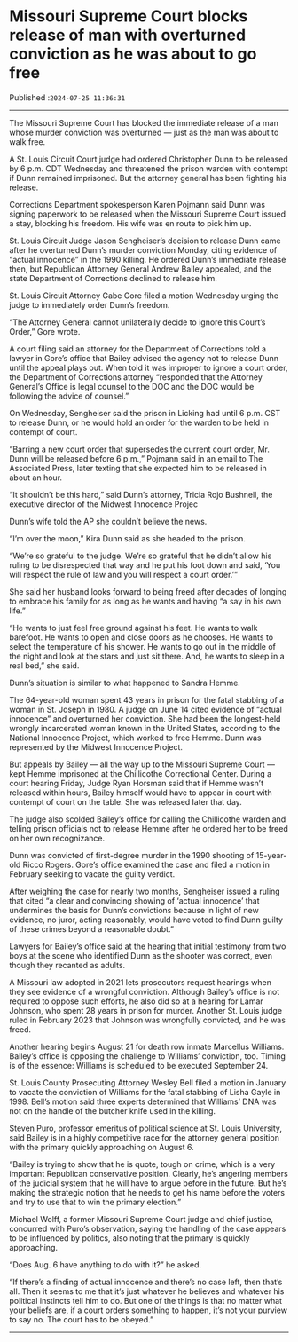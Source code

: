 # Missouri Supreme Court blocks release of man with overturned conviction as he was about to go free

Published :`2024-07-25 11:36:31`

---

The Missouri Supreme Court has blocked the immediate release of a man whose murder conviction was overturned — just as the man was about to walk free.

A St. Louis Circuit Court judge had ordered Christopher Dunn to be released by 6 p.m. CDT Wednesday and threatened the prison warden with contempt if Dunn remained imprisoned. But the attorney general has been fighting his release.

Corrections Department spokesperson Karen Pojmann said Dunn was signing paperwork to be released when the Missouri Supreme Court issued a stay, blocking his freedom. His wife was en route to pick him up.

St. Louis Circuit Judge Jason Sengheiser’s decision to release Dunn came after he overturned Dunn’s murder conviction Monday, citing evidence of “actual innocence” in the 1990 killing. He ordered Dunn’s immediate release then, but Republican Attorney General Andrew Bailey appealed, and the state Department of Corrections declined to release him.

St. Louis Circuit Attorney Gabe Gore filed a motion Wednesday urging the judge to immediately order Dunn’s freedom.

“The Attorney General cannot unilaterally decide to ignore this Court’s Order,” Gore wrote.

A court filing said an attorney for the Department of Corrections told a lawyer in Gore’s office that Bailey advised the agency not to release Dunn until the appeal plays out. When told it was improper to ignore a court order, the Department of Corrections attorney “responded that the Attorney General’s Office is legal counsel to the DOC and the DOC would be following the advice of counsel.”

On Wednesday, Sengheiser said the prison in Licking had until 6 p.m. CST to release Dunn, or he would hold an order for the warden to be held in contempt of court.

“Barring a new court order that supersedes the current court order, Mr. Dunn will be released before 6 p.m.,” Pojmann said in an email to The Associated Press, later texting that she expected him to be released in about an hour.

“It shouldn’t be this hard,” said Dunn’s attorney, Tricia Rojo Bushnell, the executive director of the Midwest Innocence Projec

Dunn’s wife told the AP she couldn’t believe the news.

“I’m over the moon,” Kira Dunn said as she headed to the prison.

“We’re so grateful to the judge. We’re so grateful that he didn’t allow his ruling to be disrespected that way and he put his foot down and said, ‘You will respect the rule of law and you will respect a court order.’”

She said her husband looks forward to being freed after decades of longing to embrace his family for as long as he wants and having “a say in his own life.”

“He wants to just feel free ground against his feet. He wants to walk barefoot. He wants to open and close doors as he chooses. He wants to select the temperature of his shower. He wants to go out in the middle of the night and look at the stars and just sit there. And, he wants to sleep in a real bed,” she said.

Dunn’s situation is similar to what happened to Sandra Hemme.

The 64-year-old woman spent 43 years in prison for the fatal stabbing of a woman in St. Joseph in 1980. A judge on June 14 cited evidence of “actual innocence” and overturned her conviction. She had been the longest-held wrongly incarcerated woman known in the United States, according to the National Innocence Project, which worked to free Hemme. Dunn was represented by the Midwest Innocence Project.

But appeals by Bailey — all the way up to the Missouri Supreme Court — kept Hemme imprisoned at the Chillicothe Correctional Center. During a court hearing Friday, Judge Ryan Horsman said that if Hemme wasn’t released within hours, Bailey himself would have to appear in court with contempt of court on the table. She was released later that day.

The judge also scolded Bailey’s office for calling the Chillicothe warden and telling prison officials not to release Hemme after he ordered her to be freed on her own recognizance.

Dunn was convicted of first-degree murder in the 1990 shooting of 15-year-old Ricco Rogers. Gore’s office examined the case and filed a motion in February seeking to vacate the guilty verdict.

After weighing the case for nearly two months, Sengheiser issued a ruling that cited “a clear and convincing showing of ‘actual innocence’ that undermines the basis for Dunn’s convictions because in light of new evidence, no juror, acting reasonably, would have voted to find Dunn guilty of these crimes beyond a reasonable doubt.”

Lawyers for Bailey’s office said at the hearing that initial testimony from two boys at the scene who identified Dunn as the shooter was correct, even though they recanted as adults.

A Missouri law adopted in 2021 lets prosecutors request hearings when they see evidence of a wrongful conviction. Although Bailey’s office is not required to oppose such efforts, he also did so at a hearing for Lamar Johnson, who spent 28 years in prison for murder. Another St. Louis judge ruled in February 2023 that Johnson was wrongfully convicted, and he was freed.

Another hearing begins August 21 for death row inmate Marcellus Williams. Bailey’s office is opposing the challenge to Williams’ conviction, too. Timing is of the essence: Williams is scheduled to be executed September 24.

St. Louis County Prosecuting Attorney Wesley Bell filed a motion in January to vacate the conviction of Williams for the fatal stabbing of Lisha Gayle in 1998. Bell’s motion said three experts determined that Williams’ DNA was not on the handle of the butcher knife used in the killing.

Steven Puro, professor emeritus of political science at St. Louis University, said Bailey is in a highly competitive race for the attorney general position with the primary quickly approaching on August 6.

“Bailey is trying to show that he is quote, tough on crime, which is a very important Republican conservative position. Clearly, he’s angering members of the judicial system that he will have to argue before in the future. But he’s making the strategic notion that he needs to get his name before the voters and try to use that to win the primary election.”

Michael Wolff, a former Missouri Supreme Court judge and chief justice, concurred with Puro’s observation, saying the handling of the case appears to be influenced by politics, also noting that the primary is quickly approaching.

“Does Aug. 6 have anything to do with it?” he asked.

“If there’s a finding of actual innocence and there’s no case left, then that’s all. Then it seems to me that it’s just whatever he believes and whatever his political instincts tell him to do. But one of the things is that no matter what your beliefs are, if a court orders something to happen, it’s not your purview to say no. The court has to be obeyed.”

---

